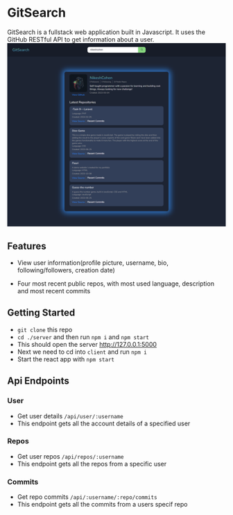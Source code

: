 # GitSearch

GitSearch is a fullstack web application built in Javascript. It uses the GitHub RESTful API to get information about a user.
![](./design/screencapture-localhost-3000-2024-03-07-11_57_23.png)

## Features

- View user information(profile picture, username, bio, following/followers, creation date)

- Four most recent public repos, with most used language, description and most recent commits

## Getting Started

- `git clone` this repo
- `cd ./server` and then run `npm i` and `npm start`
- This should open the server http://127.0.0.1:5000
- Next we need to cd into `client` and run `npm i`
- Start the react app with `npm start`

## Api Endpoints

### User

- Get user details `/api/user/:username`
- This endpoint gets all the account details of a specified user

### Repos

- Get user repos `/api/repos/:username`
- This endpoint gets all the repos from a specific user

### Commits

- Get repo commits `/api/:username/:repo/commits`
- This endpoint gets all the commits from a users specif repo
